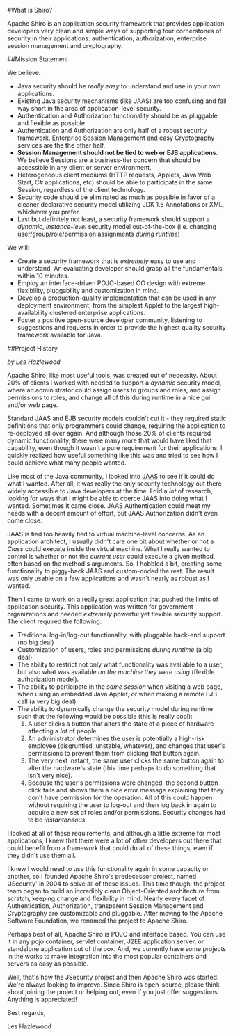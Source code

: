 <a name="WhatisShiro-WhatisShiro%3F"></a>
#What is Shiro?

Apache Shiro is an application security framework that provides application developers very clean and simple ways of supporting four cornerstones of security in their applications: authentication, authorization, enterprise session management and cryptography.

<a name="WhatisShiro-MissionStatement"></a>
##Mission Statement

We believe:

- Java security should be <em>really easy</em> to understand and use in your own applications.
- Existing Java security mechanisms (like JAAS) are too confusing and fall way short in the area of application-level security.
- Authentication and Authorization functionality should be as pluggable and flexible as possible.
- Authentication and Authorization are only half of a robust security framework. Enterprise Session Management and easy Cryptography services are the the other half.
- <b>Session Management should not be tied to web or EJB applications</b>.  We believe Sessions are a business-tier concern that should be accessible in any client or server environment.
- Heterogeneous client mediums (HTTP requests, Applets, Java Web Start, C# applications, etc) should be able to participate in the same Session, regardless of the client technology.
- Security code should be eliminated as much as possible in favor of a cleaner declarative security model utilizing JDK 1.5 Annotations or XML, whichever you prefer.
- Last but definitely not least,  a security framework should support a <em>dynamic</em>, <em>instance-level</em> security model out-of-the-box (i.e. changing user/group/role/permission assignments <em>during runtime</em>)

We will:

- Create a security framework that is <em>extremely</em> easy to use and understand.  An evaluating developer should grasp all the fundamentals within 10 minutes.
- Employ an interface-driven POJO-based OO design with extreme flexibility, pluggability and customization in mind.
- Develop a production-quality implementation that can be used in any deployment environment, from the simplest Applet to the largest high-availability clustered enterprise applications.
- Foster a positive open-source developer community, listening to suggestions and requests in order to provide the highest quality security framework available for Java.


<a name="WhatisShiro-ProjectHistory"></a>
##Project History

<em>by Les Hazlewood</em>

Apache Shiro, like most useful  tools, was created out of necessity.  About 20% of clients I worked with needed to support a <em>dynamic</em> security model, where an administrator could assign users to groups and roles, and assign permissions to roles, and change all of this during runtime in a nice gui and/or web page.

Standard JAAS and EJB security models couldn't cut it - they required static definitions that only programmers could change, requiring the application to re-deployed all over again. And although those 20% of clients required dynamic functionality, there were many more that would have liked that capability, even though it wasn't a pure requirement for their applications. I quickly realized how useful something like this was and tried to see how I could achieve what many people wanted.

Like most of the Java community, I looked into [JAAS](http://docs.oracle.com/javase/7/docs/technotes/guides/security/jaas/JAASRefGuide.html) to see if it could do what I wanted. After all, it was really the only security technology out there widely accessible to Java developers at the time. I did a <em>lot</em> of research, looking for ways that I might be able to coerce JAAS into doing what I wanted. Sometimes it came close. JAAS Authentication could meet my needs with a decent amount of effort, but JAAS Authorization didn't even come close.

JAAS is tied too heavily tied to virtual machine-level concerns. As an application architect, I usually didn't care one bit about whether or not a <em>Class</em> could execute inside the virtual machine.  What I really wanted to control is whether or not the <em>current user</em> could execute a given method, often based on the method's arguments. So, I hobbled a bit, creating some functionality to piggy-back JAAS and custom-coded the rest. The result was only usable on a few applications and wasn't nearly as robust as I wanted.

Then I came to work on a really great application that pushed the limits of application security. This application was written for government organizations and needed <em>extremely</em> powerful yet flexible security support.  The client required the following:

* Traditional log-in/log-out functionality, with pluggable back-end support (no big deal)
* Customization of users, roles and permissions <em>during runtime</em> (a big deal)
* The ability to restrict not only what functionality was available to a user, but also what was available <em>on the machine they were using</em> (flexible authorization model).
* The ability to participate in the <em>same session</em> when visiting a web page, when using an embedded Java Applet, or when making a remote EJB call (a very big deal)
* The ability to dynamically change the security model during runtime such that the following would be possible (this is really cool):
    1. A user clicks a button that alters the state of a piece of hardware affecting a _lot_ of people.
    2. An administrator determines the user is potentially a high-risk employee (disgruntled, unstable, whatever), and changes that user's permissions to prevent them from clicking that button again.
    3. The very next instant, the same user clicks the same button again to alter the hardware's state (this time perhaps to do something that isn't very nice).
    4. Because the user's permissions were changed, the second button click fails and shows them a nice error message explaining that they don't have permission for the operation.
All of this could happen without requiring the user to log-out and then log back in again to acquire a new set of roles and/or permissions. Security changes had to be <em>instantaneous</em>.



I looked at all of these requirements, and although a little extreme for most applications, I knew that there were a lot of other developers out there that could benefit from a framework that could do all of these things, even if they didn't use them all.

I knew I would need to use this functionality again in some capacity or another, so I founded Apache Shiro's predecessor project, named 'JSecurity' in 2004 to solve all of these issues. This time though, the project team began to build an incredibly clean Object-Oriented architecture from scratch, keeping change and flexibility in mind. Nearly every facet of Authentication, Authorization, transparent Session Management and Cryptography are customizable and pluggable. After moving to the Apache Software Foundation, we renamed the project to Apache Shiro.

Perhaps best of all, Apache Shiro is POJO and interface based. You can use it in any pojo container, servlet container, J2EE application server, or standalone application out of the box. And, we currently have some projects in the works to make integration into the most popular containers and servers as easy as possible.

Well, that's how the JSecurity project and then Apache Shiro was started. We're always looking to improve. Since Shiro is open-source, please think about joining the project or helping out, even if you just offer suggestions. Anything is appreciated!

Best regards,

Les Hazlewood
<input type="hidden" id="ghEditPage" value="what-is-shiro.md"></input>
